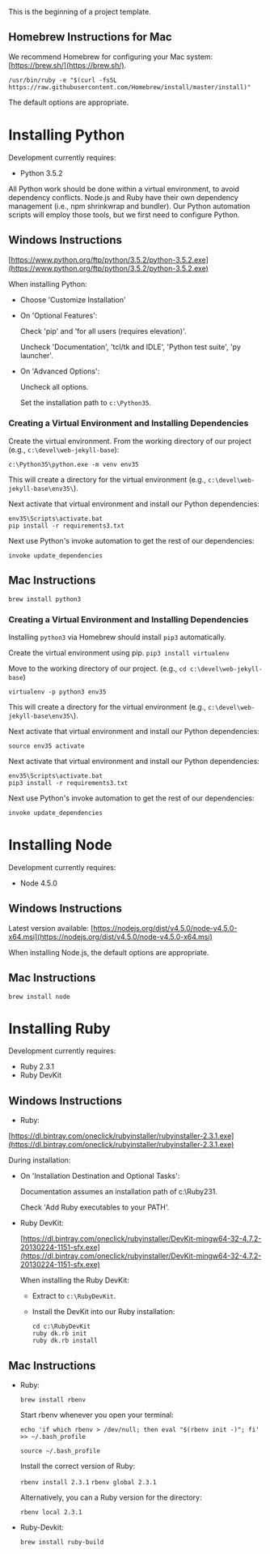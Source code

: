 This is the beginning of a project template.

## Homebrew Instructions for Mac

We recommend Homebrew for configuring your Mac system: [https://brew.sh/](https://brew.sh/).

`/usr/bin/ruby -e "$(curl -fsSL https://raw.githubusercontent.com/Homebrew/install/master/install)"`

The default options are appropriate.

# Installing Python

Development currently requires:

- Python 3.5.2

All Python work should be done within a virtual environment, to avoid dependency conflicts.
Node.js and Ruby have their own dependency management (i.e., npm shrinkwrap and bundler).
Our Python automation scripts will employ those tools, but we first need to configure Python.

## Windows Instructions

[https://www.python.org/ftp/python/3.5.2/python-3.5.2.exe](https://www.python.org/ftp/python/3.5.2/python-3.5.2.exe)

When installing Python:

- Choose 'Customize Installation'
- On 'Optional Features':

  Check 'pip' and 'for all users (requires elevation)'.

  Uncheck 'Documentation', 'tcl/tk and IDLE', 'Python test suite', 'py launcher'.

- On 'Advanced Options':

  Uncheck all options.

  Set the installation path to `c:\Python35`.

### Creating a Virtual Environment and Installing Dependencies

Create the virtual environment. From the working directory of our project (e.g., `c:\devel\web-jekyll-base`):

    c:\Python35\python.exe -m venv env35

This will create a directory for the virtual environment (e.g., `c:\devel\web-jekyll-base\env35\`).

Next activate that virtual environment and install our Python dependencies:

    env35\Scripts\activate.bat
    pip install -r requirements3.txt

Next use Python's invoke automation to get the rest of our dependencies:

    invoke update_dependencies

## Mac Instructions

`brew install python3`

### Creating a Virtual Environment and Installing Dependencies

Installing `python3` via Homebrew should install `pip3` automatically.

Create the virtual environment using pip.
`pip3 install virtualenv`

Move to the working directory of our project. (e.g., `cd c:\devel\web-jekyll-base`)

`virtualenv -p python3 env35`

This will create a directory for the virtual environment (e.g., `c:\devel\web-jekyll-base\env35\`).

Next activate that virtual environment and install our Python dependencies:

`source env35 activate`

Next activate that virtual environment and install our Python dependencies:

    env35\Scripts\activate.bat
    pip3 install -r requirements3.txt

Next use Python's invoke automation to get the rest of our dependencies:

    invoke update_dependencies

# Installing Node

Development currently requires:

- Node 4.5.0


## Windows Instructions

Latest version available: [https://nodejs.org/dist/v4.5.0/node-v4.5.0-x64.msi](https://nodejs.org/dist/v4.5.0/node-v4.5.0-x64.msi)

When installing Node.js, the default options are appropriate.

## Mac Instructions

`brew install node`

# Installing Ruby

Development currently requires:

- Ruby 2.3.1
- Ruby DevKit

## Windows Instructions

  - Ruby:
  
  [https://dl.bintray.com/oneclick/rubyinstaller/rubyinstaller-2.3.1.exe](https://dl.bintray.com/oneclick/rubyinstaller/rubyinstaller-2.3.1.exe)

  During installation:

  - On 'Installation Destination and Optional Tasks':

    Documentation assumes an installation path of c:\Ruby231.

    Check 'Add Ruby executables to your PATH'.

- Ruby DevKit:

  [https://dl.bintray.com/oneclick/rubyinstaller/DevKit-mingw64-32-4.7.2-20130224-1151-sfx.exe](https://dl.bintray.com/oneclick/rubyinstaller/DevKit-mingw64-32-4.7.2-20130224-1151-sfx.exe)

  When installing the Ruby DevKit:

  - Extract to `c:\RubyDevKit`.

  - Install the DevKit into our Ruby installation:

    ~~~
    cd c:\RubyDevKit
    ruby dk.rb init
    ruby dk.rb install
    ~~~

## Mac Instructions

- Ruby:
  
  `brew install rbenv`
  
  Start rbenv whenever you open your terminal:
  
  `echo 'if which rbenv > /dev/null; then eval "$(rbenv init -)"; fi' >> ~/.bash_profile`
  
  `source ~/.bash_profile`

  Install the correct version of Ruby:
  
  `rbenv install 2.3.1`
  `rbenv global 2.3.1`

  Alternatively, you can a Ruby version for the directory:
  
  `rbenv local 2.3.1`

- Ruby-Devkit:
  
  `brew install ruby-build`